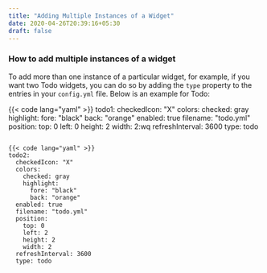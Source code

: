 ```yaml
---
title: "Adding Multiple Instances of a Widget"
date: 2020-04-26T20:39:16+05:30
draft: false
---
```


### How to add multiple instances of a widget

To add more than one instance of a particular widget, for example, if you want two Todo widgets, you can do so by adding the `type` property to the entries in your `config.yml` file. Below is an example for Todo:

{{< code lang="yaml" >}}
todo1:
  checkedIcon: "X"
  colors:
    checked: gray
    highlight:
      fore: "black"
      back: "orange"
  enabled: true
  filename: "todo.yml"
  position:
    top: 0
    left: 0
    height: 2
    width: 2:wq
  refreshInterval: 3600
  type: todo
```

{{< code lang="yaml" >}}
todo2:
  checkedIcon: "X"
  colors:
    checked: gray
    highlight:
      fore: "black"
      back: "orange"
  enabled: true
  filename: "todo.yml"
  position:
    top: 0
    left: 2
    height: 2
    width: 2
  refreshInterval: 3600
  type: todo
```

